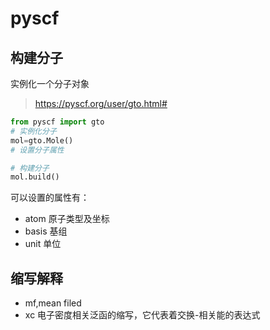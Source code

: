 # pyscf
## 构建分子
实例化一个分子对象
> https://pyscf.org/user/gto.html#

```python
from pyscf import gto
# 实例化分子
mol=gto.Mole()
# 设置分子属性

# 构建分子
mol.build()
```
可以设置的属性有：
- atom 原子类型及坐标
- basis 基组
- unit 单位

## 缩写解释
- mf,mean filed
- xc 电子密度相关泛函的缩写，它代表着交换-相关能的表达式